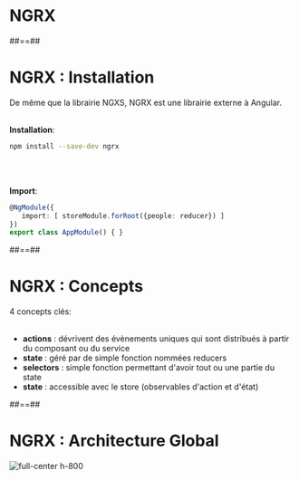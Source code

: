<!-- .slide: class="transition-bg-grey-1 underline" -->
# NGRX

##==##

<!-- .slide: class="with-code inconsolata" -->
# NGRX : Installation
De même que la librairie NGXS, NGRX est une librairie externe à Angular.
<br><br>

__Installation__:
```sh
npm install --save-dev ngrx
```
<!-- .element: class="big-code" -->
<br><br>

__Import__:
```typescript
@NgModule({
   import: [ storeModule.forRoot({people: reducer}) ]
})
export class AppModule() { }
```
<!-- .element: class="big-code" -->

##==##

<!-- .slide -->
# NGRX : Concepts
4 concepts clés: <br><br>
- __actions__ : dévrivent des évènements uniques qui sont distribués à partir du composant ou du service
- __state__ : géré par de simple fonction nommées reducers
- __selectors__ : simple fonction permettant d'avoir tout ou une partie du state
- __state__ : accessible avec le store (observables d'action et d'état)

##==##

<!-- .slide -->
# NGRX : Architecture Global

![full-center h-800](assets/images/school/state-management/ngrx/state_management_lifecycle.png)

